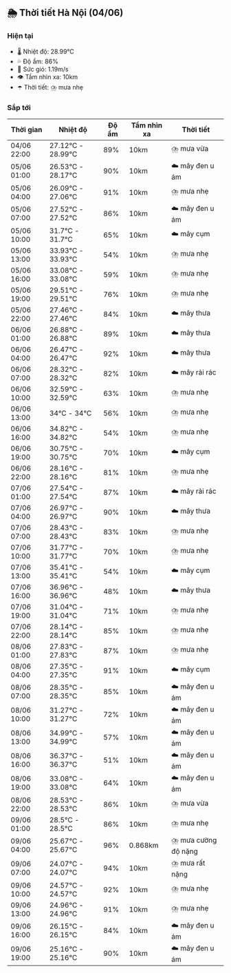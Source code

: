 ## 🌦️ Thời tiết Hà Nội (04/06)

### Hiện tại

- 🌡️ Nhiệt độ: 28.99℃
- 💦 Độ ẩm: 86%
- 💨 Sức gió: 1.19m/s
- 👁️ Tầm nhìn xa: 10km
- ☂️ Thời tiết: ⛈️ mưa nhẹ

### Sắp tới

| Thời gian | Nhiệt độ | Độ ẩm | Tầm nhìn xa | Thời tiết |
| --- | --- | --- | --- | --- |
| 04/06 22:00 | 27.12℃ - 28.99℃ | 89% | 10km | ⛈️ mưa vừa |
| 05/06 01:00 | 26.53℃ - 28.17℃ | 90% | 10km | ☁️ mây đen u ám |
| 05/06 04:00 | 26.09℃ - 27.06℃ | 91% | 10km | ⛈️ mưa nhẹ |
| 05/06 07:00 | 27.52℃ - 27.52℃ | 86% | 10km | ☁️ mây đen u ám |
| 05/06 10:00 | 31.7℃ - 31.7℃ | 65% | 10km | ☁️ mây cụm |
| 05/06 13:00 | 33.93℃ - 33.93℃ | 54% | 10km | ⛈️ mưa nhẹ |
| 05/06 16:00 | 33.08℃ - 33.08℃ | 59% | 10km | ⛈️ mưa nhẹ |
| 05/06 19:00 | 29.51℃ - 29.51℃ | 76% | 10km | ⛈️ mưa nhẹ |
| 05/06 22:00 | 27.46℃ - 27.46℃ | 84% | 10km | ☁️ mây thưa |
| 06/06 01:00 | 26.88℃ - 26.88℃ | 89% | 10km | ☁️ mây thưa |
| 06/06 04:00 | 26.47℃ - 26.47℃ | 92% | 10km | ☁️ mây thưa |
| 06/06 07:00 | 28.32℃ - 28.32℃ | 82% | 10km | ☁️ mây rải rác |
| 06/06 10:00 | 32.59℃ - 32.59℃ | 63% | 10km | ⛈️ mưa nhẹ |
| 06/06 13:00 | 34℃ - 34℃ | 56% | 10km | ⛈️ mưa nhẹ |
| 06/06 16:00 | 34.82℃ - 34.82℃ | 54% | 10km | ⛈️ mưa nhẹ |
| 06/06 19:00 | 30.75℃ - 30.75℃ | 70% | 10km | ☁️ mây cụm |
| 06/06 22:00 | 28.16℃ - 28.16℃ | 81% | 10km | ⛈️ mưa nhẹ |
| 07/06 01:00 | 27.54℃ - 27.54℃ | 87% | 10km | ☁️ mây rải rác |
| 07/06 04:00 | 26.97℃ - 26.97℃ | 90% | 10km | ☁️ mây thưa |
| 07/06 07:00 | 28.43℃ - 28.43℃ | 83% | 10km | ⛈️ mưa nhẹ |
| 07/06 10:00 | 31.77℃ - 31.77℃ | 70% | 10km | ⛈️ mưa nhẹ |
| 07/06 13:00 | 35.41℃ - 35.41℃ | 54% | 10km | ☁️ mây cụm |
| 07/06 16:00 | 36.96℃ - 36.96℃ | 48% | 10km | ☁️ mây thưa |
| 07/06 19:00 | 31.04℃ - 31.04℃ | 71% | 10km | ⛈️ mưa nhẹ |
| 07/06 22:00 | 28.14℃ - 28.14℃ | 85% | 10km | ⛈️ mưa nhẹ |
| 08/06 01:00 | 27.83℃ - 27.83℃ | 87% | 10km | ⛈️ mưa nhẹ |
| 08/06 04:00 | 27.35℃ - 27.35℃ | 91% | 10km | ☁️ mây cụm |
| 08/06 07:00 | 28.35℃ - 28.35℃ | 85% | 10km | ☁️ mây đen u ám |
| 08/06 10:00 | 31.27℃ - 31.27℃ | 72% | 10km | ☁️ mây đen u ám |
| 08/06 13:00 | 34.99℃ - 34.99℃ | 57% | 10km | ☁️ mây đen u ám |
| 08/06 16:00 | 36.37℃ - 36.37℃ | 51% | 10km | ☁️ mây đen u ám |
| 08/06 19:00 | 33.08℃ - 33.08℃ | 64% | 10km | ☁️ mây đen u ám |
| 08/06 22:00 | 28.53℃ - 28.53℃ | 86% | 10km | ⛈️ mưa vừa |
| 09/06 01:00 | 28.5℃ - 28.5℃ | 86% | 10km | ⛈️ mưa nhẹ |
| 09/06 04:00 | 25.67℃ - 25.67℃ | 96% | 0.868km | ⛈️ mưa cường độ nặng |
| 09/06 07:00 | 24.07℃ - 24.07℃ | 94% | 10km | ⛈️ mưa rất nặng |
| 09/06 10:00 | 24.57℃ - 24.57℃ | 92% | 10km | ⛈️ mưa nhẹ |
| 09/06 13:00 | 24.96℃ - 24.96℃ | 91% | 10km | ⛈️ mưa nhẹ |
| 09/06 16:00 | 26.15℃ - 26.15℃ | 84% | 10km | ☁️ mây đen u ám |
| 09/06 19:00 | 25.16℃ - 25.16℃ | 90% | 10km | ☁️ mây đen u ám |
